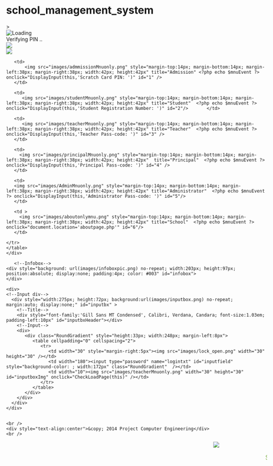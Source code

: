 # school_management_system
<!DOCTYPE html PUBLIC "-//W3C//DTD XHTML 1.0 Transitional//EN" "http://www.w3.org/TR/xhtml1/DTD/xhtml1-transitional.dtd">
<html xmlns="http://www.w3.org/1999/xhtml">
<head>
<meta http-equiv="Content-Type" content="text/html; charset=utf-8" />
<title>School Managemant System</title>
<script type="text/javascript" src="taqua.jl.js"></script>
<script type="text/javascript" src="taquaAjax.js"></script>
<link href="css/css.css" rel="stylesheet" type="text/css" />
</head>
<?php $mnuEvent = "onmouseover=\"X = event.clientX; Y = event.clientY;SE(this,60,20,'','SetLoc(X,Y,' + this.id + ')')\" onmouseout=\"SE(this,42,20,'','ClearInfoBx()')\"";  ?>
<body <?php if(isset($_GET['nm']) && isset($_GET['rn'])){echo "onload=\"showRegRst('".$_GET['nm']."','".$_GET['rn']."')\"";}   ?>>
<div id="loaderPage" >
  <img src="images/ajaxloading.gif" alt="Loading" />
  <div id="txtLoad" >Verifying PIN ..</div>

</div>
<div id="Container">
<!--Banner-->
  <div id="Banner">
   <img src="images/banner.png" />
  </div>
  
  <!--Left Flower-->
  <div style="width:146px; height:auto; float:left">
   <img src="images/leftflower.png" />
  </div>
  
 <!-- Menu Box-->
 <!--<div style="position:absolute; width:706px; height:44px; background:url(images/infoboxpic.png) no-repeat"></div>-->
<div style="width:708px; float:left">
  <script type="text/javascript" >
/*  function ScaleIten(ID){
var elem = _(ID);
	var W = elem.style.width;
	var elemW = Number(W.substr(0,W.length - 2));
	alert(elemW);
	//document.getElementById('').style.marginBottom
  }*/
  var showRegRst = function(nm,rn){
	  alert(nm + " , Registered Successfull \n" + "Registration Number: " + rn);
	  
  }
  
  
  
  var CheckPIN =  new function(){
	  this.Ajax = new TaquaAjax;
	  this.Check = function(pin){
		  SH('loaderPage',1);
		  _('txtLoad').innerHTML = "Verifying PIN ...";
		  var ajaxpg = "checkPin.php";
		  var pstdata = "pin="+escape(pin);
		CheckPIN.Ajax.PostResponse(pstdata,ajaxpg,CheckPIN.HandlePin,"text",CheckPIN.HandleErr);
	  }
	  
	  this.HandlePin = function(res){
		  SH('loaderPage',0);
		  if(res == "#"){
	     document.location = 'Admissionform.php';
		  }else{
			alert("Invalid PIN or the PIN has been used by another Student");  
		  }
       }
	   
	   this.HandleErr = function(res){
		   SH('loaderPage',0);
		   alert(res)
	   }
	   
	   //student login
	   
	    this.CheckReg = function(reg){
		  SH('loaderPage',1);
		   _('txtLoad').innerHTML = "Verifying Registration Number ...";
		  var ajaxpg = "checkPin.php";
		  CheckPIN.regNo = reg;
		  var pstdata = "reg="+escape(reg);
		CheckPIN.Ajax.PostResponse(pstdata,ajaxpg,CheckPIN.HandleReg,"text",CheckPIN.HandleErrReg);
	  }
	  
	   
	   this.HandleReg = function(res){
		  SH('loaderPage',0);
		  if(res == "#"){
	     document.location = 'studpage.php?rn='+escape(CheckPIN.regNo);
		  }else{
			alert("Invalid Registration Number");  
		  }
       }
	   
	   this.HandleErrReg = function(res){
		   SH('loaderPage',0);
		   alert(res)
	   }
	   
	   //student login
	   
	    this.CheckTeacher = function(PassCode){
		  SH('loaderPage',1);
		   _('txtLoad').innerHTML = "Verifying Pass-Code ...";
		  var ajaxpg = "checkPin.php";
		  CheckPIN.TPassCode = PassCode;
		  var pstdata = "TPassCode="+escape(PassCode);
		CheckPIN.Ajax.PostResponse(pstdata,ajaxpg,CheckPIN.HandleT,"text",CheckPIN.HandleErrT);
	  }
	  
	   
	   this.HandleT = function(res){
		  SH('loaderPage',0);
		  if(res == "#"){
	     document.location = 'teacherpage.php?pc='+escape(CheckPIN.TPassCode);
		  }else{
			alert("Invalid Pass-Code");
		  }
       }
	   
	   this.HandleErrT = function(res){
		   SH('loaderPage',0);
		   alert(res)
	   }
	   
	   //check principal
	   this.CheckPrinc = function(PassCode){
		  SH('loaderPage',1);
		   _('txtLoad').innerHTML = "Verifying Pass-Code ...";
		  var ajaxpg = "checkPin.php";
		 // CheckPIN.PPassCode = PassCode;
		  var pstdata = "PPassCode="+escape(PassCode);
		CheckPIN.Ajax.PostResponse(pstdata,ajaxpg,CheckPIN.HandleP,"text",CheckPIN.HandleErrP);
	  }
	  
	   
	   this.HandleP = function(res){
		  SH('loaderPage',0);
		  if(res == "#"){
	     document.location = 'principalpage.php';
		  }else{
			alert("Invalid Pass-Code");
		  }
       }
	   
	   this.HandleErrP = function(res){
		   SH('loaderPage',0);
		   alert(res)
	   }
  }
  
  
  
  
  //function open page
  function CheckLoadPage(OBJ){
	  //alert(OBJ.src);
	  if (_('inputbxHeader').innerHTML == 'Scratch Card PIN: '){
		  if(trim(_('inputfield').value) != ""){
		  CheckPIN.Check(_('inputfield').value);
		  }
		  /*document.location = 'Admissionform.php';*/
	  }else if(_('inputbxHeader').innerHTML == 'Student Registration Number: '){
		  if(trim(_('inputfield').value) != ""){
		  CheckPIN.CheckReg(_('inputfield').value);
		  }
		  //document.location = 'studpage.php';
	  }else if(_('inputbxHeader').innerHTML == 'Teacher Pass-code: '){
		  if(trim(_('inputfield').value) != ""){
		  CheckPIN.CheckTeacher(_('inputfield').value);
		  }
		  
	  }else if(_('inputbxHeader').innerHTML == 'Principal Pass-code: '){
		   if(trim(_('inputfield').value) != ""){
		  CheckPIN.CheckPrinc(_('inputfield').value);
		  }
	  }else if(_('inputbxHeader').innerHTML == 'Administrator Pass-code: '){
		  document.location = 'adminpage.php';
	  }else{
		  
	  }
	  
	  
  }
  
  //Display the input box base on the menu clicked
  function DisplayInput(mnu,headerText){
	 
	   
	    //alert('gg');
		  _('inputbxHeader').innerHTML = headerText;
		  CSrc('inputboxImg',mnu.src);
		  _('inputfield').value = '';
	      //_('inputbx').style.display = 'block';
		  if (window.ActiveXObject){// IE dont fade
			  SH('inputbx',1)
		  }else{
		  FE('inputbx','in',40,'SO(0,\'inputbx\');SH(\'inputbx\',1);','');
		  }
		 // alert(window.scrollMaxX);
		 _('inputbx').scrollIntoView();
		 _('inputfield').focus();
  }
  
  //load and display the info box
  function SetLoc(X,Y,mnu){
	  var inhtml = '';
	if (mnu == 1){
		inhtml = '<div style=\"font-size:1.3em; font-weight:bold;border-bottom:#006 solid thin;\">Admission Zone</div><div style=\"padding-left:10px; font-size:0.72em\">Register Student<br />* Personal details<br />* Academic details<br />* Guidians / Nest of Kin<br />etc.</div>';
	}else if(mnu == 2){
				inhtml = '<div style=\"font-size:1.3em; font-weight:bold;border-bottom:#006 solid thin;\">Student Zone</div><div style=\"padding-left:10px; font-size:0.72em\">* Check result<br />* View assignment<br />* Send/Recieve informations<br />etc.</div>';
	}else if(mnu == 3){
				inhtml = '<div style=\"font-size:1.3em; font-weight:bold;border-bottom:#006 solid thin;\">Teacher Zone</div><div style=\"padding-left:10px; font-size:0.72em\">* Check student result<br />* View student<br />* Load assignment<br />* Send/Recieve info.<br />etc.</div>';
	}else if(mnu == 4){
				inhtml = '<div style=\"font-size:1.3em; font-weight:bold;border-bottom:#006 solid thin;\">Principal Zone</div><div style=\"padding-left:10px; font-size:0.72em\">* Manage permission<br />* View student result<br />* View student details<br />* Send/Recieve info.<br />etc.</div>';
	}else if(mnu == 5){
				inhtml = '<div style=\"font-size:1.3em; font-weight:bold;border-bottom:#006 solid thin;\">Administrator</div><div style=\"padding-left:10px; font-size:0.72em\">* Register teachers<br />* Edit student details<br />* Edit school details<br />* General settings<br />etc.</div>';
	}else{
				inhtml = '<div style=\"font-size:1.3em; font-weight:bold;border-bottom:#006 solid thin;\">About Us</div><div style=\"padding-left:10px; font-size:0.72em\">* The school<br />* Accademic Facilities<br />* Goals and Objectives<br />etc.</div>';
	}
	  var elem = _("infobox");
	  elem.innerHTML = inhtml;
	  //set location
	  elem.style.left = (X + 10) + 'px';
	  iebody = (document.compatMode && document.compatMode != "BackConpat")? document.documentElement : document.body;
	  var winscroll = (typeof(window.scrollY) == 'undefined')? iebody.scrollTop : window.scrollY;
	  elem.style.top = ((Y - 10 + winscroll) - RV(elem.style.height)) + 'px';
	  //alert(document.body.scrollTop);
	  //set visibility
	 
	
	 if (!window.ActiveXObject){// not IE fade
		 SO(0,'infobox');
	 elem.style.display = 'block';
	  //set opacity using Fade Effect
	  FE('infobox','in',20,'','');
	 }else{
		  elem.style.display = 'block';
	 }
  }
  
  //close info box
  function ClearInfoBx(){
	 // var elem = _("infobox");
	 if (window.ActiveXObject){ //IE dont fade
		 _('infobox').style.display = 'none';
	 }else{
		  FE('infobox','out',20,'','_(\'infobox\').style.display = \'none\'');
	 }
	 
  }
  
  </script>
  <!--Menus-->
    <div style="width:708px; background:url(images/menuHeaderempty.png); height:70px">
    <table cellpadding="0" cellspacing="0">
    <tr style="cursor:pointer">
    
       <td>
           <img src="images/admmissionMnuonly.png" style="margin-top:14px; margin-bottom:14px; margin-left:38px; margin-right:38px; width:42px; height:42px" title="Admission" <?php echo $mnuEvent ?>  onclick="DisplayInput(this,'Scratch Card PIN: ')" id="1" />  
       </td>
       
       <td>
          <img src="images/studentMnuonly.png" style="margin-top:14px; margin-bottom:14px; margin-left:38px; margin-right:38px; width:42px; height:42px" title="Student"  <?php echo $mnuEvent ?> onclick="DisplayInput(this,'Student Registration Number: ')" id="2"/>       </td>
          
       <td>
          <img src="images/teacherMnuonly.png" style="margin-top:14px; margin-bottom:14px; margin-left:38px; margin-right:38px; width:42px; height:42px" title="Teacher"  <?php echo $mnuEvent ?> onclick="DisplayInput(this,'Teacher Pass-code: ')" id="3" />
       </td>
       
       <td>
         <img src="images/principalMnuonly.png" style="margin-top:14px; margin-bottom:14px; margin-left:38px; margin-right:38px; width:42px; height:42px"  title="Principal"  <?php echo $mnuEvent ?>  onclick="DisplayInput(this,'Principal Pass-code: ')" id="4" />
       </td>
       
       <td>
       <img src="images/AdminMnuonly.png" style="margin-top:14px; margin-bottom:14px; margin-left:38px; margin-right:38px; width:42px; height:42px" title="Administrator"  <?php echo $mnuEvent ?> onclick="DisplayInput(this,'Administrator Pass-code: ')" id="5"/>
       </td>
       
       <td >
         <img src="images/aboutonlymnu.png" style="margin-top:14px; margin-bottom:14px; margin-left:38px; margin-right:38px; width:42px; height:42px" title="School"  <?php echo $mnuEvent ?> onclick="document.location='aboutpage.php'" id="6"/>
       </td>
       
    </tr>
    </table>
    </div>
    
       <!--Infobox-->
    <div style="background: url(images/infoboxpic.png) no-repeat; width:203px; height:97px; position:absolute; display:none; padding:4px; color: #003" id="infobox">   
    </div>
    
    <div>
    <!--Input div-->
      <div style="width:275px; height:72px; background:url(images/inputbox.png) no-repeat; margin:auto; display:none;" id="inputbx" >
        <!--Title-->
        <div style="font-family:'Gill Sans MT Condensed', Calibri, Verdana, Candara; font-size:1.03em; padding-left:10px" id="inputbxHeader"></div>
        <!--Input-->
        <div>
           <div class="RoundGradient" style="height:33px; width:248px; margin-left:8px">
              <table cellpadding="0" cellspacing="2">
                 <tr>
                    <td width="30" style="margin-right:5px"><img src="images/lock_open.png" width="30" height="30" /></td>
                    <td width="180"><input type="password" name="logintxt" id="inputfield" style="background-color: ; width:172px" class="RoundGradient"  /></td>
                    <td width="10"><img src="images/teacherMnuonly.png" width="30" height="30" id="inputboxImg" onclick="CheckLoadPage(this)" /></td>
                 </tr>
              </table>
           </div>
        </div>
      </div>
    </div>
    
 
    <br />
    <div style="text-align:center">&copy; 2014 Project Computer Engineering</div>
    <br />
</div>
  <!--right Flower-->
  <div style="width:146px; height:auto; float:right">
   <img src="images/rightflower.png" />
  </div>
  <div style="clear:both"></div>
</div>
<br />
<div><marquee behavior="slide" direction="left" style="font-size:1.2em; color:#7AAF45;" loop="100">School session ends on the 25th of August 2013</marquee></div>
<br />
</body>
</html>

